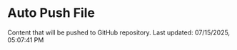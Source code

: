 # Auto Push File

Content that will be pushed to GitHub repository.
Last updated: 07/15/2025, 05:07:41 PM